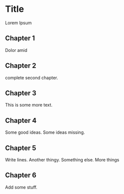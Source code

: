# Title 


Lorem Ipsum

## Chapter 1

Dolor amid

## Chapter 2

complete second chapter.

## Chapter 3

This is some more text.

## Chapter 4

Some good ideas. Some ideas missing.

## Chapter 5

Write lines. Another thingy.
Something else.
More things

## Chapter 6

Add some stuff.